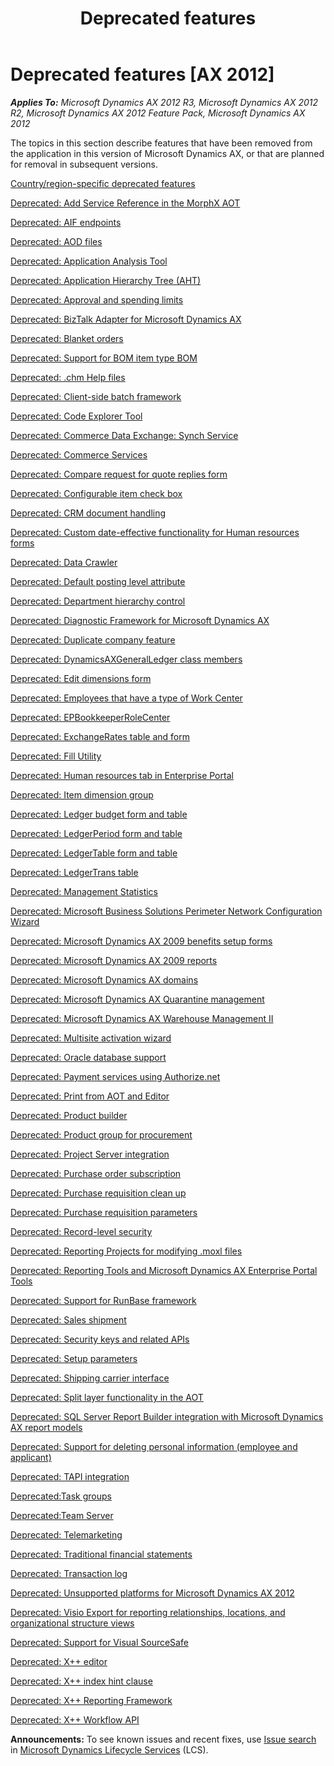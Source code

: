 ﻿---
title: Deprecated features
TOCTitle: Deprecated features
ms:assetid: 56e18a52-7614-40dc-ba9a-ce5d1505ec8f
ms:mtpsurl: https://technet.microsoft.com/en-us/library/Dn527154(v=AX.60)
ms:contentKeyID: 59623283
ms.date: 06/24/2014
mtps_version: v=AX.60
---

# Deprecated features [AX 2012]


_**Applies To:** Microsoft Dynamics AX 2012 R3, Microsoft Dynamics AX 2012 R2, Microsoft Dynamics AX 2012 Feature Pack, Microsoft Dynamics AX 2012_

The topics in this section describe features that have been removed from the application in this version of Microsoft Dynamics AX, or that are planned for removal in subsequent versions.

[Country/region-specific deprecated features](country-region-specific-deprecated-features.md)

[Deprecated: Add Service Reference in the MorphX AOT](deprecated-add-service-reference-in-the-morphx-aot.md)

[Deprecated: AIF endpoints](deprecated-aif-endpoints.md)

[Deprecated: AOD files](deprecated-aod-files.md)

[Deprecated: Application Analysis Tool](deprecated-application-analysis-tool.md)

[Deprecated: Application Hierarchy Tree (AHT)](deprecated-application-hierarchy-tree-aht.md)

[Deprecated: Approval and spending limits](deprecated-approval-and-spending-limits.md)

[Deprecated: BizTalk Adapter for Microsoft Dynamics AX](deprecated-biztalk-adapter-for-microsoft-dynamics-ax.md)

[Deprecated: Blanket orders](deprecated-blanket-orders.md)

[Deprecated: Support for BOM item type BOM](deprecated-support-for-bom-item-type-bom.md)

[Deprecated: .chm Help files](deprecated-chm-help-files.md)

[Deprecated: Client-side batch framework](deprecated-client-side-batch-framework.md)

[Deprecated: Code Explorer Tool](deprecated-code-explorer-tool.md)

[Deprecated: Commerce Data Exchange: Synch Service](deprecated-commerce-data-exchange-synch-service.md)

[Deprecated: Commerce Services](deprecated-commerce-services.md)

[Deprecated: Compare request for quote replies form](deprecated-compare-request-for-quote-replies-form.md)

[Deprecated: Configurable item check box](deprecated-configurable-item-check-box.md)

[Deprecated: CRM document handling](deprecated-crm-document-handling.md)

[Deprecated: Custom date-effective functionality for Human resources forms](deprecated-custom-date-effective-functionality-for-human-resources-forms.md)

[Deprecated: Data Crawler](deprecated-data-crawler.md)

[Deprecated: Default posting level attribute](deprecated-default-posting-level-attribute.md)

[Deprecated: Department hierarchy control](deprecated-department-hierarchy-control.md)

[Deprecated: Diagnostic Framework for Microsoft Dynamics AX](deprecated-diagnostic-framework-for-microsoft-dynamics-ax.md)

[Deprecated: Duplicate company feature](deprecated-duplicate-company-feature.md)

[Deprecated: DynamicsAXGeneralLedger class members](deprecated-dynamicsaxgeneralledger-class-members.md)

[Deprecated: Edit dimensions form](deprecated-edit-dimensions-form.md)

[Deprecated: Employees that have a type of Work Center](deprecated-employees-that-have-a-type-of-work-center.md)

[Deprecated: EPBookkeeperRoleCenter](deprecated-epbookkeeperrolecenter.md)

[Deprecated: ExchangeRates table and form](deprecated-exchangerates-table-and-form.md)

[Deprecated: Fill Utility](deprecated-fill-utility.md)

[Deprecated: Human resources tab in Enterprise Portal](deprecated-human-resources-tab-in-enterprise-portal.md)

[Deprecated: Item dimension group](deprecated-item-dimension-group.md)

[Deprecated: Ledger budget form and table](deprecated-ledger-budget-form-and-table.md)

[Deprecated: LedgerPeriod form and table](deprecated-ledgerperiod-form-and-table.md)

[Deprecated: LedgerTable form and table](deprecated-ledgertable-form-and-table.md)

[Deprecated: LedgerTrans table](deprecated-ledgertrans-table.md)

[Deprecated: Management Statistics](deprecated-management-statistics.md)

[Deprecated: Microsoft Business Solutions Perimeter Network Configuration Wizard](deprecated-microsoft-business-solutions-perimeter-network-configuration-wizard.md)

[Deprecated: Microsoft Dynamics AX 2009 benefits setup forms](deprecated-microsoft-dynamics-ax-2009-benefits-setup-forms.md)

[Deprecated: Microsoft Dynamics AX 2009 reports](deprecated-microsoft-dynamics-ax-2009-reports.md)

[Deprecated: Microsoft Dynamics AX domains](deprecated-microsoft-dynamics-ax-domains.md)

[Deprecated: Microsoft Dynamics AX Quarantine management](deprecated-microsoft-dynamics-ax-quarantine-management.md)

[Deprecated: Microsoft Dynamics AX Warehouse Management II](deprecated-microsoft-dynamics-ax-warehouse-management-ii.md)

[Deprecated: Multisite activation wizard](deprecated-multisite-activation-wizard.md)

[Deprecated: Oracle database support](deprecated-oracle-database-support.md)

[Deprecated: Payment services using Authorize.net](deprecated-payment-services-using-authorize-net.md)

[Deprecated: Print from AOT and Editor](deprecated-print-from-aot-and-editor.md)

[Deprecated: Product builder](deprecated-product-builder.md)

[Deprecated: Product group for procurement](deprecated-product-group-for-procurement.md)

[Deprecated: Project Server integration](deprecated-project-server-integration.md)

[Deprecated: Purchase order subscription](deprecated-purchase-order-subscription.md)

[Deprecated: Purchase requisition clean up](deprecated-purchase-requisition-clean-up.md)

[Deprecated: Purchase requisition parameters](deprecated-purchase-requisition-parameters.md)

[Deprecated: Record-level security](deprecated-record-level-security.md)

[Deprecated: Reporting Projects for modifying .moxl files](deprecated-reporting-projects-for-modifying-moxl-files.md)

[Deprecated: Reporting Tools and Microsoft Dynamics AX Enterprise Portal Tools](deprecated-reporting-tools-and-microsoft-dynamics-ax-enterprise-portal-tools.md)

[Deprecated: Support for RunBase framework](deprecated-support-for-runbase-framework.md)

[Deprecated: Sales shipment](deprecated-sales-shipment.md)

[Deprecated: Security keys and related APIs](deprecated-security-keys-and-related-apis.md)

[Deprecated: Setup parameters](deprecated-setup-parameters.md)

[Deprecated: Shipping carrier interface](deprecated-shipping-carrier-interface.md)

[Deprecated: Split layer functionality in the AOT](deprecated-split-layer-functionality-in-the-aot.md)

[Deprecated: SQL Server Report Builder integration with Microsoft Dynamics AX report models](deprecated-sql-server-report-builder-integration-with-microsoft-dynamics-ax-report-models.md)

[Deprecated: Support for deleting personal information (employee and applicant)](deprecated-support-for-deleting-personal-information-employee-and-applicant.md)

[Deprecated: TAPI integration](deprecated-tapi-integration.md)

[Deprecated:Task groups](deprecated-task-groups.md)

[Deprecated:Team Server](deprecated-team-server.md)

[Deprecated: Telemarketing](deprecated-telemarketing.md)

[Deprecated: Traditional financial statements](deprecated-traditional-financial-statements.md)

[Deprecated: Transaction log](deprecated-transaction-log.md)

[Deprecated: Unsupported platforms for Microsoft Dynamics AX 2012](deprecated-unsupported-platforms-for-microsoft-dynamics-ax-2012.md)

[Deprecated: Visio Export for reporting relationships, locations, and organizational structure views](deprecated-visio-export-for-reporting-relationships-locations-and-organizational-structure-views.md)

[Deprecated: Support for Visual SourceSafe](deprecated-support-for-visual-sourcesafe.md)

[Deprecated: X++ editor](deprecated-x-editor.md)

[Deprecated: X++ index hint clause](deprecated-x-index-hint-clause.md)

[Deprecated: X++ Reporting Framework](deprecated-x-reporting-framework.md)

[Deprecated: X++ Workflow API](deprecated-x-workflow-api.md)

  
**Announcements:** To see known issues and recent fixes, use [Issue search](http://go.microsoft.com/fwlink/?linkid=389258) in [Microsoft Dynamics Lifecycle Services](http://go.microsoft.com/fwlink/?linkid=306505) (LCS).

